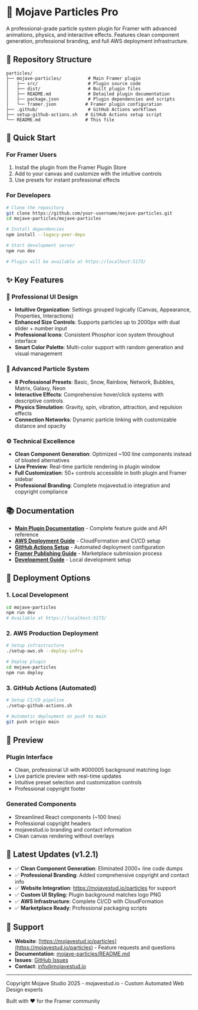 # 🌟 Mojave Particles Pro

A professional-grade particle system plugin for Framer with advanced animations, physics, and interactive effects. Features clean component generation, professional branding, and full AWS deployment infrastructure.

## 📁 Repository Structure

```
particles/
├── mojave-particles/          # Main Framer plugin
│   ├── src/                   # Plugin source code
│   ├── dist/                  # Built plugin files
│   ├── README.md              # Detailed plugin documentation
│   ├── package.json           # Plugin dependencies and scripts
│   └── framer.json           # Framer plugin configuration
├── .github/                   # GitHub Actions workflows
├── setup-github-actions.sh   # GitHub Actions setup script
└── README.md                 # This file
```

## 🚀 Quick Start

### For Framer Users
1. Install the plugin from the Framer Plugin Store
2. Add to your canvas and customize with the intuitive controls
3. Use presets for instant professional effects

### For Developers
```bash
# Clone the repository
git clone https://github.com/your-username/mojave-particles.git
cd mojave-particles/mojave-particles

# Install dependencies
npm install --legacy-peer-deps

# Start development server
npm run dev

# Plugin will be available at https://localhost:5173/
```

## ✨ Key Features

### 🎨 **Professional UI Design**
- **Intuitive Organization**: Settings grouped logically (Canvas, Appearance, Properties, Interactions)
- **Enhanced Size Controls**: Supports particles up to 2000px with dual slider + number input
- **Professional Icons**: Consistent Phosphor icon system throughout interface
- **Smart Color Palette**: Multi-color support with random generation and visual management

### 🚀 **Advanced Particle System**
- **8 Professional Presets**: Basic, Snow, Rainbow, Network, Bubbles, Matrix, Galaxy, Neon
- **Interactive Effects**: Comprehensive hover/click systems with descriptive controls
- **Physics Simulation**: Gravity, spin, vibration, attraction, and repulsion effects
- **Connection Networks**: Dynamic particle linking with customizable distance and opacity

### ⚙️ **Technical Excellence**
- **Clean Component Generation**: Optimized ~100 line components instead of bloated alternatives
- **Live Preview**: Real-time particle rendering in plugin window
- **Full Customization**: 50+ controls accessible in both plugin and Framer sidebar
- **Professional Branding**: Complete mojavestud.io integration and copyright compliance

## 📚 Documentation

- **[Main Plugin Documentation](mojave-particles/README.md)** - Complete feature guide and API reference
- **[AWS Deployment Guide](mojave-particles/AWS_DEPLOYMENT.md)** - CloudFormation and CI/CD setup
- **[GitHub Actions Setup](GITHUB_ACTIONS_SETUP.md)** - Automated deployment configuration
- **[Framer Publishing Guide](mojave-particles/FRAMER_PUBLISHING.md)** - Marketplace submission process
- **[Development Guide](mojave-particles/DEVELOPMENT_GUIDE.md)** - Local development setup

## 🔄 Deployment Options

### 1. Local Development
```bash
cd mojave-particles
npm run dev
# Available at https://localhost:5173/
```

### 2. AWS Production Deployment
```bash
# Setup infrastructure
./setup-aws.sh --deploy-infra

# Deploy plugin
cd mojave-particles
npm run deploy
```

### 3. GitHub Actions (Automated)
```bash
# Setup CI/CD pipeline
./setup-github-actions.sh

# Automatic deployment on push to main
git push origin main
```

## 🎨 Preview

### Plugin Interface
- Clean, professional UI with #000005 background matching logo
- Live particle preview with real-time updates
- Intuitive preset selection and customization controls
- Professional copyright footer

### Generated Components
- Streamlined React components (~100 lines)
- Professional copyright headers
- mojavestud.io branding and contact information
- Clean canvas rendering without overlays

## 📝 Latest Updates (v1.2.1)

- ✅ **Clean Component Generation**: Eliminated 2000+ line code dumps
- ✅ **Professional Branding**: Added comprehensive copyright and contact info
- ✅ **Website Integration**: https://mojavestud.io/particles for support
- ✅ **Custom UI Styling**: Plugin background matches logo PNG
- ✅ **AWS Infrastructure**: Complete CI/CD with CloudFormation
- ✅ **Marketplace Ready**: Professional packaging scripts

## 🌟 Support

- **Website**: [https://mojavestud.io/particles](https://mojavestud.io/particles) - Feature requests and questions
- **Documentation**: [mojave-particles/README.md](mojave-particles/README.md)
- **Issues**: [GitHub Issues](https://github.com/your-username/mojave-particles/issues)
- **Contact**: info@mojavestud.io

---

Copyright Mojave Studio 2025 - mojavestud.io - Custom Automated Web Design experts

Built with ❤️ for the Framer community 